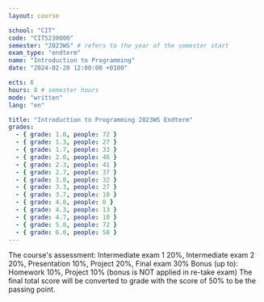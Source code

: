 ```yaml
---
layout: course

school: "CIT"
code: "CIT5230000"
semester: "2023WS" # refers to the year of the semester start
exam_type: "endterm"
name: "Introduction to Programming"
date: "2024-02-20 12:00:00 +0100"

ects: 6
hours: 8 # semester hours
mode: "written"
lang: "en"

title: "Introduction to Programming 2023WS Endterm"
grades:
  - { grade: 1.0, people: 72 }
  - { grade: 1.3, people: 27 }
  - { grade: 1.7, people: 33 }
  - { grade: 2.0, people: 46 }
  - { grade: 2.3, people: 41 }
  - { grade: 2.7, people: 37 }
  - { grade: 3.0, people: 32 }
  - { grade: 3.3, people: 27 }
  - { grade: 3.7, people: 10 }
  - { grade: 4.0, people: 0 }
  - { grade: 4.3, people: 13 }
  - { grade: 4.7, people: 10 }
  - { grade: 5.0, people: 72 }
  - { grade: 6.0, people: 58 }
---
```


The course's assessment: Intermediate exam 1 20%, Intermediate exam 2 20%, Presentation 10%, Project 20%, Final exam 30%
Bonus (up to): Homework 10%, Project 10% (bonus is NOT applied in re-take exam)
The final total score will be converted to grade with the score of 50% to be the passing point.
